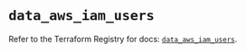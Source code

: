 # `data_aws_iam_users`

Refer to the Terraform Registry for docs: [`data_aws_iam_users`](https://registry.terraform.io/providers/hashicorp/aws/4.54.0/docs/data-sources/iam_users).
